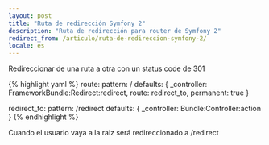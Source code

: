 ```yaml
---
layout: post
title: "Ruta de redirección Symfony 2"
description: "Ruta de redirección para router de Symfony 2"
redirect_from: /articulo/ruta-de-redireccion-symfony-2/
locale: es
---
```


Redireccionar de una ruta a otra con un status code de 301

{% highlight yaml %}
route:
    pattern: /
    defaults: { _controller: FrameworkBundle:Redirect:redirect, route: redirect_to, permanent: true }

redirect_to:
    pattern: /redirect
    defaults: { _controller: Bundle:Controller:action }
{% endhighlight %}

Cuando el usuario vaya a la raiz será redireccionado a /redirect